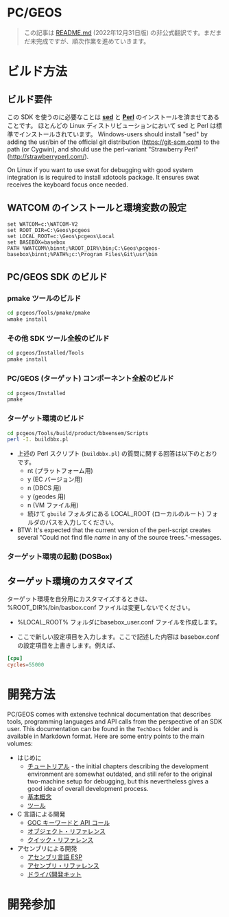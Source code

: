 # PC/GEOS

> この記事は [README.md](https://github.com/bluewaysw/pcgeos/blob/f088abcfe1600f00f103c80ce90427ad647bf91c/README.md) (2022年12月31日版) の非公式翻訳です。まだまだ未完成ですが、順次作業を進めていきます。

# ビルド方法

## ビルド要件

この SDK を使うのに必要なことは
[**sed**](https://ja.wikipedia.org/wiki/Sed_(%E3%82%B3%E3%83%B3%E3%83%94%E3%83%A5%E3%83%BC%E3%82%BF)) と [**Perl**](https://ja.wikipedia.org/wiki/Perl) のインストールを済ませてあることです。
ほとんどの Linux ディストリビューションにおいて sed と Perl は標準でインストールされています。
Windows-users should install "sed" by adding the usr/bin of the official git distribution (https://git-scm.com) to the path (or Cygwin), and should use the perl-variant "Strawberry Perl" (http://strawberryperl.com/).

On Linux if you want to use swat for debugging with good system integration is is required to install xdotools package. It ensures swat receives the keyboard focus once needed. 

## WATCOM のインストールと環境変数の設定

```batch
set WATCOM=c:\WATCOM-V2
set ROOT_DIR=C:\Geos\pcgeos
set LOCAL_ROOT=c:\Geos\pcgeos\Local
set BASEBOX=basebox
PATH %WATCOM%\binnt;%ROOT_DIR%\bin;C:\Geos\pcgeos-basebox\binnt;%PATH%;c:\Program Files\Git\usr\bin
```

## PC/GEOS SDK のビルド

### pmake ツールのビルド

```bash
cd pcgeos/Tools/pmake/pmake
wmake install
```

### その他 SDK ツール全般のビルド

```bash
cd pcgeos/Installed/Tools
pmake install
```

### PC/GEOS (ターゲット) コンポーネント全般のビルド

```bash
cd pcgeos/Installed
pmake
```

### ターゲット環境のビルド

```bash
cd pcgeos/Tools/build/product/bbxensem/Scripts
perl -I. buildbbx.pl
```

  - 上述の Perl スクリプト (``buildbbx.pl``) の質問に関する回答は以下のとおりです。
    - nt (プラットフォーム用)
    - y (EC バージョン用)
    - n (DBCS 用)
    - y (geodes 用)
    - n (VM ファイル用)
    - 続けて ``gbuild`` フォルダにある LOCAL_ROOT (ローカルのルート) フォルダのパスを入力してください。
  - BTW: It's expected that the current version of the perl-script creates several "Could not find file _name_ in any of the source trees."-messages.

### ターゲット環境の起動 (DOSBox)



## ターゲット環境のカスタマイズ

ターゲット環境を自分用にカスタマイズするときは、 %ROOT_DIR%/bin/basbox.conf ファイルは変更しないでください。

- %LOCAL_ROOT% フォルダにbasebox_user.conf ファイルを作成します。

- ここで新しい設定項目を入力します。ここで記述した内容は basebox.conf の設定項目を上書きします。例えば、

```toml
[cpu]
cycles=55000
```

# 開発方法

PC/GEOS comes with extensive technical documentation that describes tools, programming languages and API calls from the perspective of an SDK user. This documentation can be found in the `TechDocs` folder and is available in Markdown format. Here are some entry points to the main volumes:

- はじめに
  - [チュートリアル](TechDocs/Markdown/tutorial.md) - the initial chapters describing the development environment are somewhat outdated, and still refer to the original two-machine setup for debugging, but this nevertheless gives a good idea of overall development process.
  - [基本概念](TechDocs/Markdown/concepts.md)
  - [ツール](TechDocs/Markdown/tools.md)
- C 言語による開発
  - [GOC キーワードと API コール](TechDocs/Markdown/routines.md)
  - [オブジェクト・リファレンス](TechDocs/Markdown/objects.md)
  - [クイック・リファレンス](TechDocs/Markdown/quickref.md)
- アセンブリによる開発
  - [アセンブリ言語 ESP](TechDocs/Markdown/esp.md)
  - [アセンブリ・リファレンス](TechDocs/Markdown/asmref.md)
  - [ドライバ開発キット](TechDocs/Markdown/ddk.md)

# 開発参加
